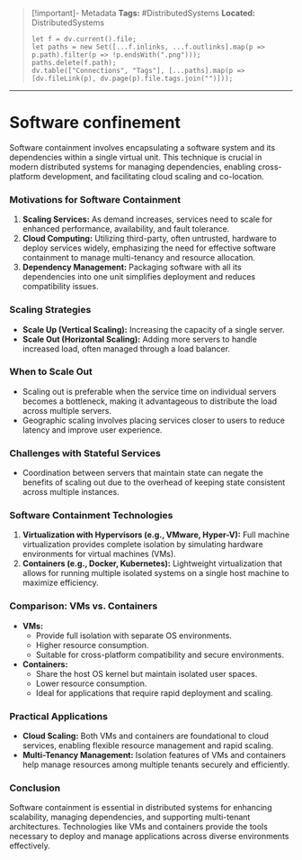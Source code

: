 > [!important]- Metadata
> **Tags:** #DistributedSystems 
> **Located:** DistributedSystems
> ```dataviewjs
> let f = dv.current().file;
> let paths = new Set([...f.inlinks, ...f.outlinks].map(p => p.path).filter(p => !p.endsWith(".png")));
> paths.delete(f.path);
> dv.table(["Connections", "Tags"], [...paths].map(p => [dv.fileLink(p), dv.page(p).file.tags.join("")]));
> ```

___
# Software confinement
Software containment involves encapsulating a software system and its dependencies within a single virtual unit. This technique is crucial in modern distributed systems for managing dependencies, enabling cross-platform development, and facilitating cloud scaling and co-location.

### Motivations for Software Containment

1. **Scaling Services:** As demand increases, services need to scale for enhanced performance, availability, and fault tolerance.
2. **Cloud Computing:** Utilizing third-party, often untrusted, hardware to deploy services widely, emphasizing the need for effective software containment to manage multi-tenancy and resource allocation.
3. **Dependency Management:** Packaging software with all its dependencies into one unit simplifies deployment and reduces compatibility issues.

### Scaling Strategies

- **Scale Up (Vertical Scaling):** Increasing the capacity of a single server.
- **Scale Out (Horizontal Scaling):** Adding more servers to handle increased load, often managed through a load balancer.

### When to Scale Out

- Scaling out is preferable when the service time on individual servers becomes a bottleneck, making it advantageous to distribute the load across multiple servers.
- Geographic scaling involves placing services closer to users to reduce latency and improve user experience.

### Challenges with Stateful Services

- Coordination between servers that maintain state can negate the benefits of scaling out due to the overhead of keeping state consistent across multiple instances.

### Software Containment Technologies

1. **Virtualization with Hypervisors (e.g., VMware, Hyper-V):** Full machine virtualization provides complete isolation by simulating hardware environments for virtual machines (VMs).
2. **Containers (e.g., Docker, Kubernetes):** Lightweight virtualization that allows for running multiple isolated systems on a single host machine to maximize efficiency.

### Comparison: VMs vs. Containers

- **VMs:**
    - Provide full isolation with separate OS environments.
    - Higher resource consumption.
    - Suitable for cross-platform compatibility and secure environments.
- **Containers:**
    - Share the host OS kernel but maintain isolated user spaces.
    - Lower resource consumption.
    - Ideal for applications that require rapid deployment and scaling.

### Practical Applications

- **Cloud Scaling:** Both VMs and containers are foundational to cloud services, enabling flexible resource management and rapid scaling.
- **Multi-Tenancy Management:** Isolation features of VMs and containers help manage resources among multiple tenants securely and efficiently.

### Conclusion

Software containment is essential in distributed systems for enhancing scalability, managing dependencies, and supporting multi-tenant architectures. Technologies like VMs and containers provide the tools necessary to deploy and manage applications across diverse environments effectively.